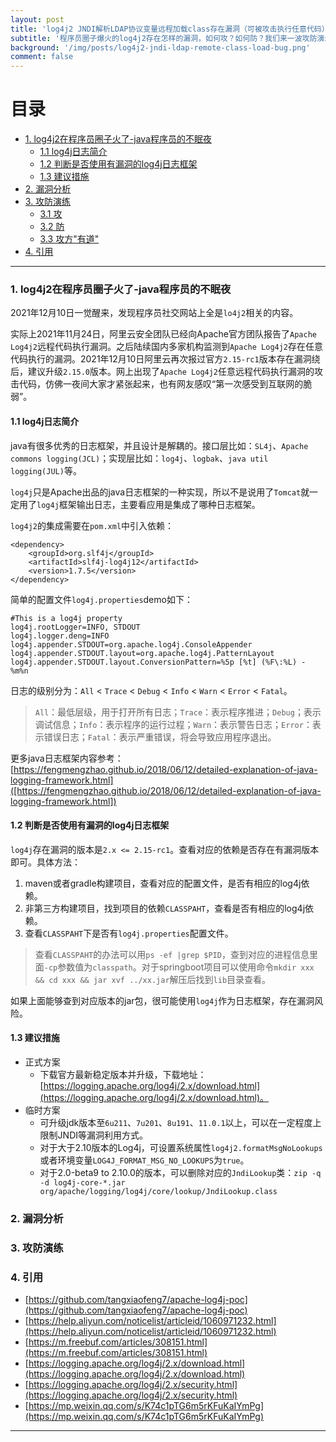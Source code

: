 ```yaml
---
layout: post
title: 'log4j2 JNDI解析LDAP协议变量远程加载class存在漏洞（可被攻击执行任意代码）'
subtitle: '程序员圈子爆火的log4j2存在怎样的漏洞，如何攻？如何防？我们来一波攻防演示。'
background: '/img/posts/log4j2-jndi-ldap-remote-class-load-bug.png'
comment: false
---
```


# 目录

- [1. log4j2在程序员圈子火了-java程序员的不眠夜](#1)
    - [1.1 log4j日志简介](#1.1)
    - [1.2 判断是否使用有漏洞的log4j日志框架](#1.2)
    - [1.3 建议措施](#1.3)
- [2. 漏洞分析](#2)
- [3. 攻防演练](#3)
    - [3.1 攻](#3.1)
    - [3.2 防](#3.2)
    - [3.3 攻方"有道"](#3.3)
- [4. 引用](#4)

---

<h3 id="1">1. log4j2在程序员圈子火了-java程序员的不眠夜</h3>

2021年12月10日一觉醒来，发现程序员社交网站上全是`lo4j2`相关的内容。

实际上2021年11月24日，阿里云安全团队已经向Apache官方团队报告了`Apache Log4j2`远程代码执行漏洞。之后陆续国内多家机构监测到`Apache Log4j2`存在任意代码执行的漏洞。2021年12月10日阿里云再次报过官方`2.15-rc1`版本存在漏洞绕后，建议升级`2.15.0`版本。网上出现了`Apache Log4j2`任意远程代码执行漏洞的攻击代码，仿佛一夜间大家才紧张起来，也有网友感叹“第一次感受到互联网的脆弱”。

<h4 id="1.1">1.1 log4j日志简介</h4>

java有很多优秀的日志框架，并且设计是解耦的。接口层比如：`SL4j`、`Apache commons logging(JCL)`；实现层比如：`log4j`、`logbak`、`java util logging(JUL)`等。

`log4j`只是Apache出品的java日志框架的一种实现，所以不是说用了`Tomcat`就一定用了`log4j`框架输出日志，主要看应用是集成了哪种日志框架。

`log4j2`的集成需要在`pom.xml`中引入依赖：

```shell
<dependency>
    <groupId>org.slf4j</groupId>
    <artifactId>slf4j-log4j12</artifactId>
    <version>1.7.5</version>
</dependency>
```

简单的配置文件`log4j.properties`demo如下：

```shell
#This is a log4j property
log4j.rootLogger=INFO, STDOUT
log4j.logger.deng=INFO
log4j.appender.STDOUT=org.apache.log4j.ConsoleAppender
log4j.appender.STDOUT.layout=org.apache.log4j.PatternLayout
log4j.appender.STDOUT.layout.ConversionPattern=%5p [%t] (%F\:%L) - %m%n
```

日志的级别分为：`All` < `Trace` < `Debug` < `Info` < `Warn` < `Error` < `Fatal`。

> `All`：最低层级，用于打开所有日志；`Trace`：表示程序推进；`Debug`；表示调试信息；`Info`：表示程序的运行过程；`Warn`：表示警告日志；`Error`：表示错误日志；`Fatal`：表示严重错误，将会导致应用程序退出。

更多java日志框架内容参考：[https://fengmengzhao.github.io/2018/06/12/detailed-explanation-of-java-logging-framework.html]([https://fengmengzhao.github.io/2018/06/12/detailed-explanation-of-java-logging-framework.html])

<h4 id="1.2"> 1.2 判断是否使用有漏洞的log4j日志框架</h4>

`log4j`存在漏洞的版本是`2.x <= 2.15-rc1`。查看对应的依赖是否存在有漏洞版本即可。具体方法：

1. maven或者gradle构建项目，查看对应的配置文件，是否有相应的log4j依赖。
2. 非第三方构建项目，找到项目的依赖`CLASSPAHT`，查看是否有相应的log4j依赖。
3. 查看`CLASSPAHT`下是否有`log4j.properties`配置文件。

> 查看`CLASSPAHT`的办法可以用`ps -ef |grep $PID`，查到对应的进程信息里面`-cp`参数值为`classpath`。对于springboot项目可以使用命令`mkdir xxx && cd xxx && jar xvf ../xx.jar`解压后找到`lib`目录查看。

如果上面能够查到对应版本的jar包，很可能使用`log4j`作为日志框架，存在漏洞风险。

<h4 id="1.3">1.3 建议措施</h4>

- 正式方案
    - 下载官方最新稳定版本并升级，下载地址：[https://logging.apache.org/log4j/2.x/download.html](https://logging.apache.org/log4j/2.x/download.html)。
- 临时方案
    - 可升级jdk版本至`6u211`、`7u201`、`8u191`、`11.0.1`以上，可以在一定程度上限制JNDI等漏洞利用方式。
    - 对于大于2.10版本的Log4j，可设置系统属性`log4j2.formatMsgNoLookups`或者环境变量`LOG4J_FORMAT_MSG_NO_LOOKUPS`为`true`。
    - 对于2.0-beta9 to 2.10.0的版本，可以删除对应的`JndiLookup`类：`zip -q -d log4j-core-*.jar org/apache/logging/log4j/core/lookup/JndiLookup.class`

<h3 id="2">2. 漏洞分析</h3>

<h3 id="3">3. 攻防演练</h3>

<h3 id="4">4. 引用</h3>

- [https://github.com/tangxiaofeng7/apache-log4j-poc](https://github.com/tangxiaofeng7/apache-log4j-poc)
- [https://help.aliyun.com/noticelist/articleid/1060971232.html](https://help.aliyun.com/noticelist/articleid/1060971232.html)
- [https://m.freebuf.com/articles/308151.html](https://m.freebuf.com/articles/308151.html)
- [https://logging.apache.org/log4j/2.x/download.html](https://logging.apache.org/log4j/2.x/download.html)
- [https://logging.apache.org/log4j/2.x/security.html](https://logging.apache.org/log4j/2.x/security.html)
- [https://mp.weixin.qq.com/s/K74c1pTG6m5rKFuKaIYmPg](https://mp.weixin.qq.com/s/K74c1pTG6m5rKFuKaIYmPg)

---
